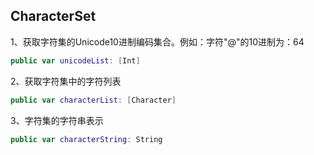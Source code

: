 ## CharacterSet

1、获取字符集的Unicode10进制编码集合。例如：字符"@"的10进制为：64

```swift
public var unicodeList: [Int]
```

2、获取字符集中的字符列表

```swift
public var characterList: [Character]
```

3、字符集的字符串表示

```swift
public var characterString: String
```

